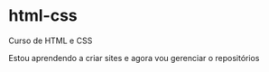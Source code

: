 # html-css
 Curso de HTML e CSS

Estou aprendendo a criar sites e agora vou gerenciar o repositórios